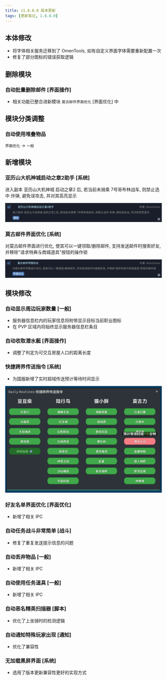 ```yaml
---
title: v1.8.8.0 版本更新
tags: [更新笔记, 1.8.8.0]
---
```


## 本体修改

- 将字体相关服务迁移到了 OmenTools, 如有自定义界面字体需要重新配置一次
- 修复了部分图标的错误获取逻辑

## 删除模块

### 自动批量删除邮件 [界面操作]

- 相关功能已整合进新模块 `莫古邮件界面优化` [界面优化] 中

## 模块分类调整

### 自动使用堆叠物品

`界面优化` → `一般`

## 新增模块

### 亚历山大机神城启动之章2助手 [系统]

进入副本 亚历山大机神城 启动之章2 后, 若当前未骑乘 7号哥布林战车, 则禁止选中 炸弹, 避免误攻击, 并对其高亮显示

![TheCuffOfTheFatherHelper](/assets/Changelog/1.8.8.0/TheCuffOfTheFatherHelper.png)

### 莫古邮件界面优化 [系统]

对莫古邮件界面进行优化, 使其可以一键领取/删除邮件, 支持发送邮件时搜索好友, 并移除"请求特典与商城道具"按钮的操作锁

![OptimizedLetter](/assets/Changelog/1.8.8.0/OptimizedLetter.png)

## 模块修改

### 自动显示周边玩家数量 [一般]

- 服务器信息栏内的玩家信息将附带显示目标当前职业图标
- 在 PVP 区域内将始终显示服务器信息栏条目

### 自动收取潜水艇 [界面操作]

- 调整了判定为可交互房屋人口的距离长度

### 快捷跨界传送指令 [系统]

- 为国服新增了实时超域传送预计等待时间显示

![WorldTravelCommand-UI](/assets/Changelog/1.8.8.0/WorldTravelCommand-UI.png)

### 好友名单界面优化 [界面优化]

- 新增了相关 IPC

### 自动任务战斗非常简单 [战斗]

- 修复了重复发送提示信息的问题

### 自动丢弃物品 [一般]

- 新增了相关 IPC

### 自动使用任务道具 [一般]

- 新增了相关 IPC

### 自动恶名精英扫描器 [脚本]

- 优化了上坐骑时的检测逻辑

### 自动通知特殊玩家出现 [通知]

- 优化了兼容性

### 无加载黑屏界面 [系统]

- 选用了版本更新兼容性更好的实现方式